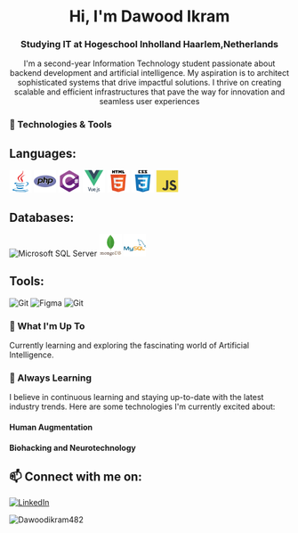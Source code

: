 <h1 align="center">Hi, I'm Dawood Ikram</h1>
<h3 align="center"> Studying IT at Hogeschool Inholland Haarlem,Netherlands</h3>
<p align="center">I'm a second-year Information Technology student passionate about backend development and artificial intelligence. My aspiration is to architect sophisticated systems that drive impactful solutions. I thrive on creating scalable and efficient infrastructures that pave the way for innovation and seamless user experiences</p>
<h3 align="left">🔧 Technologies & Tools</h3>
<p align = "left"> <h2 align = "left"> Languages: </h2> </p>
<p align = "left">
  <img src="https://raw.githubusercontent.com/devicons/devicon/master/icons/java/java-original.svg" alt="Java" width="40" height="40"/>
  <img src="https://raw.githubusercontent.com/devicons/devicon/master/icons/php/php-original.svg" alt="php" width="40" height="40"/>
    <img src="https://raw.githubusercontent.com/devicons/devicon/master/icons/csharp/csharp-original.svg" alt="C#" width="40" height="40"/>
  <img src="https://raw.githubusercontent.com/devicons/devicon/master/icons/vuejs/vuejs-original-wordmark.svg" alt="vuejs" width="40" height="40" />
  <img src="https://raw.githubusercontent.com/devicons/devicon/master/icons/html5/html5-original-wordmark.svg" alt="HTML5" width="40" height="40"/>
  <img src="https://raw.githubusercontent.com/devicons/devicon/master/icons/css3/css3-original-wordmark.svg" alt="CSS3" width="40" height="40"/>
  <img src="https://raw.githubusercontent.com/devicons/devicon/master/icons/javascript/javascript-original.svg" alt="javascript" width="40" height="40" /> 
</p>
  <p align = "left"> <h2 align = "left"> Databases: </h2> </p>
   <p align = "left">
  <img src="https://www.svgrepo.com/show/303229/microsoft-sql-server-logo.svg" alt="Microsoft SQL Server" width="40" height="40"/>
  <img src="https://raw.githubusercontent.com/devicons/devicon/master/icons/mongodb/mongodb-original-wordmark.svg" alt="MongoDB" width="40"       height="40"/>
  <img src="https://raw.githubusercontent.com/devicons/devicon/master/icons/mysql/mysql-original-wordmark.svg" alt="mysql" width="40" height="40" />
   </p>
  <p align = "left"> <h2 align = "left"> Tools: </h2> </p>
   <p align = "left">
  <img src="https://www.vectorlogo.zone/logos/git-scm/git-scm-icon.svg" alt="Git" width="40" height="40"/>
  <img src="https://www.vectorlogo.zone/logos/figma/figma-icon.svg" alt="Figma" width="40" height="40"/>
    <img src="https://www.vectorlogo.zone/logos/docker/docker-icon.svg" alt="Git" width="40" height="40"/>
</p>
<h3 align="left">🚀 What I'm Up To</h3>
<p align = "left">Currently learning and exploring the fascinating world of Artificial Intelligence.</p>
<h3 align="left">🌱 Always Learning</h3>
<p align = "left"> I believe in continuous learning and staying up-to-date with the latest industry trends. Here are some technologies I'm currently excited about:</p>
<h4>Human Augmentation</h4>
<h4>Biohacking and Neurotechnology</h4>
<p align = "left"> <h2 align = "left"> 📫 Connect with me on: </h2> </p>
<p align="left">
  <a href="https://www.linkedin.com/in/mian-muhammad-dawood-ikram-1197a3248/" target="blank"><img src="https://raw.githubusercontent.com/rahuldkjain/github-profile-readme-generator/master/src/images/icons/Social/linked-in-alt.svg" alt="LinkedIn" height="30" width="40" /></a>
</p>
<p><img align="left" src="https://github-readme-stats.vercel.app/api/top-langs?username=Dawoodikram482&show_icons=true&locale=en&layout=compact" alt="Dawoodikram482" /></p>
<!-- <p><img align="left" src="https://github-readme-stats.vercel.app/api?username=Dawoodikram482&show_icons=true&locale=en" alt="Dawoodikram482" /></p>
 -->

<!-- <p><img align="left" src="https://github-readme-streak-stats.herokuapp.com/?user=Dawoodikram482&" alt="Dawoodikram482" /></p>
<!-- -->
